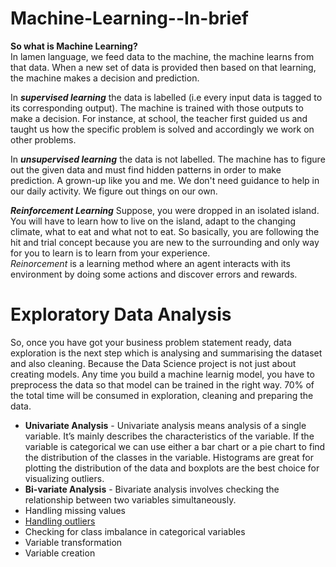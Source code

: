 # Machine-Learning--In-brief
**So what is Machine Learning?**<br>
In lamen language, we feed data to the machine, the machine learns from that data. When a new set of data is provided then based on that learning, the machine makes a decision and prediction.

In ***supervised learning*** the data is labelled (i.e every input data is tagged to its corresponding output). The machine is trained with those outputs to make a decision.
For instance, at school, the teacher first guided us and taught us how the specific problem is solved and accordingly we work on other problems.

In ***unsupervised learning*** the data is not labelled. The machine has to figure out the given data and must find hidden patterns in order to make prediction. A grown-up like you and me. We don't need guidance to help in our daily activity. We figure out things on our own.

***Reinforcement Learning*** Suppose, you were dropped in an isolated island. You will have to learn how to live on the island, adapt to the changing climate, what to eat and what not to eat. So basically, you are following the hit and trial concept because you are new to the surrounding and only way for you to learn is to learn from your experience.<br>
*Reinorcement* is a learning method where an agent interacts with its environment by doing some actions and discover errors and rewards.

# Exploratory Data Analysis
So, once you have got your business problem statement ready, data exploration is the next step which is analysing and summarising the dataset and also cleaning. Because the 
Data Science project is not just about creating models. Any time you build a machine learnig model, you have to preprocess the data so that model can be trained in the right way. 70% of the total time will be consumed in exploration, cleaning and preparing the data.
- **Univariate Analysis** - Univariate analysis means analysis of a single variable. It’s mainly describes the characteristics of the variable. If the variable is categorical we can use either a bar chart or a pie chart to find the distribution of the classes in the variable. Histograms are great for plotting the distribution of the data and boxplots are the best choice for visualizing outliers.
- **Bi-variate Analysis** - Bivariate analysis involves checking the relationship between two variables simultaneously. 
- Handling missing values
- [Handling outliers](https://github.com/rashmiranu/Machine-Learning--In-brief/blob/f68ea13f1b28254f6b0f40190b303861e5721cdc/Handling%20Outliers.ipynb)
- Checking for class imbalance in categorical variables
- Variable transformation
- Variable creation

